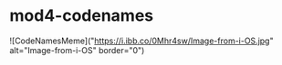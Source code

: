 # mod4-codenames
![CodeNamesMeme]("https://i.ibb.co/0Mhr4sw/Image-from-i-OS.jpg" alt="Image-from-i-OS" border="0")
